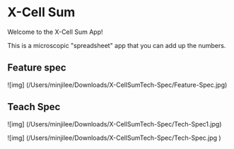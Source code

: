 # X-Cell Sum 

Welcome to the X-Cell Sum App! 

This is a microscopic "spreadsheet" app that you can add up the numbers. 


## Feature spec
![img] (/Users/minjilee/Downloads/X-CellSumTech-Spec/Feature-Spec.jpg)



## Teach Spec
![img] (/Users/minjilee/Downloads/X-CellSumTech-Spec/Tech-Spec1.jpg)

![img] (/Users/minjilee/Downloads/X-CellSumTech-Spec/Tech-Spec.jpg
)

